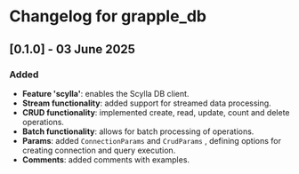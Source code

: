 # Changelog for grapple_db

## [0.1.0] - 03 June 2025

### Added

- **Feature 'scylla'**: enables the Scylla DB client.
- **Stream functionality**: added support for streamed data processing.
- **CRUD functionality**: implemented create, read, update, count and delete operations.
- **Batch functionality**: allows for batch processing of operations.
- **Params**: added `ConnectionParams` and `CrudParams` , defining options for creating connection and query execution.
- **Comments**: added comments with examples.
